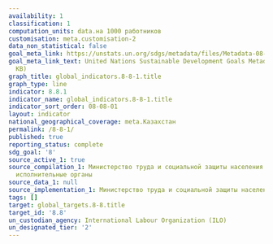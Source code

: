 ```yaml
---
availability: 1
classification: 1
computation_units: data.на 1000 работников
customisation: meta.customisation-2
data_non_statistical: false
goal_meta_link: https://unstats.un.org/sdgs/metadata/files/Metadata-08-08-01.pdf
goal_meta_link_text: United Nations Sustainable Development Goals Metadata (PDF 381
  KB)
graph_title: global_indicators.8-8-1.title
graph_type: line
indicator: 8.8.1
indicator_name: global_indicators.8-8-1.title
indicator_sort_order: 08-08-01
layout: indicator
national_geographical_coverage: meta.Казахстан
permalink: /8-8-1/
published: true
reporting_status: complete
sdg_goal: '8'
source_active_1: true
source_compilation_1: Министерство труда и социальной защиты населения РК, Местные
  исполнительные органы
source_data_1: null
source_implementation_1: Министерство труда и социальной защиты населения РК
tags: []
target: global_targets.8-8.title
target_id: '8.8'
un_custodian_agency: International Labour Organization (ILO)
un_designated_tier: '2'
---
```

